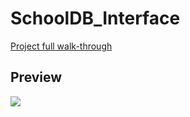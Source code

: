 # SchoolDB_Interface
[Project full walk-through](https://www.youtube.com/watch?v=C_UWI4xVgNM)
## Preview
![](db_proj_clip.gif)

